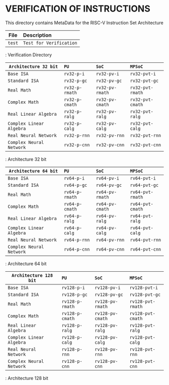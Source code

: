# VERIFICATION OF INSTRUCTIONS

This directory contains MetaData for the RISC-V Instruction Set Architecture

| File                           | Description                             |
|--------------------------------|:----------------------------------------|
| `test`                         | `Test for Verification`                 |
: Verification Directory

| `Architecture 32 bit`    | `PU`            | `SoC`            | `MPSoC`           |
|--------------------------|:----------------|:-----------------|:------------------|
| `Base ISA`               | `rv32-p-i`      | `rv32-pv-i`      | `rv32-pvt-i`      |
| `Standard ISA`           | `rv32-p-gc`     | `rv32-pv-gc`     | `rv32-pvt-gc`     |
| `Real Math`              | `rv32-p-rmath`  | `rv32-pv-rmath`  | `rv32-pvt-rmath`  |
| `Complex Math`           | `rv32-p-cmath`  | `rv32-pv-cmath`  | `rv32-pvt-cmath`  |
| `Real Linear Algebra`    | `rv32-p-ralg`   | `rv32-pv-ralg`   | `rv32-pvt-ralg`   |
| `Complex Linear Algebra` | `rv32-p-calg`   | `rv32-pv-calg`   | `rv32-pvt-calg`   |
| `Real Neural Network`    | `rv32-p-rnn`    | `rv32-pv-rnn`    | `rv32-pvt-rnn`    |
| `Complex Neural Network` | `rv32-p-cnn`    | `rv32-pv-cnn`    | `rv32-pvt-cnn`    |
: Architecture 32 bit

| `Architecture 64 bit`    | `PU`            | `SoC`            | `MPSoC`           |
|--------------------------|:----------------|:-----------------|:------------------|
| `Base ISA`               | `rv64-p-i`      | `rv64-pv-i`      | `rv64-pvt-i`      |
| `Standard ISA`           | `rv64-p-gc`     | `rv64-pv-gc`     | `rv64-pvt-gc`     |
| `Real Math`              | `rv64-p-rmath`  | `rv64-pv-rmath`  | `rv64-pvt-rmath`  |
| `Complex Math`           | `rv64-p-cmath`  | `rv64-pv-cmath`  | `rv64-pvt-cmath`  |
| `Real Linear Algebra`    | `rv64-p-ralg`   | `rv64-pv-ralg`   | `rv64-pvt-ralg`   |
| `Complex Linear Algebra` | `rv64-p-calg`   | `rv64-pv-calg`   | `rv64-pvt-calg`   |
| `Real Neural Network`    | `rv64-p-rnn`    | `rv64-pv-rnn`    | `rv64-pvt-rnn`    |
| `Complex Neural Network` | `rv64-p-cnn`    | `rv64-pv-cnn`    | `rv64-pvt-cnn`    |
: Architecture 64 bit

| `Architecture 128 bit`   | `PU`            | `SoC`            | `MPSoC`           |
|--------------------------|:----------------|:-----------------|:------------------|
| `Base ISA`               | `rv128-p-i`     | `rv128-pv-i`     | `rv128-pvt-i`     |
| `Standard ISA`           | `rv128-p-gc`    | `rv128-pv-gc`    | `rv128-pvt-gc`    |
| `Real Math`              | `rv128-p-rmath` | `rv128-pv-rmath` | `rv128-pvt-rmath` |
| `Complex Math`           | `rv128-p-cmath` | `rv128-pv-cmath` | `rv128-pvt-cmath` |
| `Real Linear Algebra`    | `rv128-p-ralg`  | `rv128-pv-ralg`  | `rv128-pvt-ralg`  |
| `Complex Linear Algebra` | `rv128-p-calg`  | `rv128-pv-calg`  | `rv128-pvt-calg`  |
| `Real Neural Network`    | `rv128-p-rnn`   | `rv128-pv-rnn`   | `rv128-pvt-rnn`   |
| `Complex Neural Network` | `rv128-p-cnn`   | `rv128-pv-cnn`   | `rv128-pvt-cnn`   |
: Architecture 128 bit
